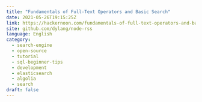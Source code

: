 ```yaml
---
title: "Fundamentals of Full-Text Operators and Basic Search"
date: 2021-05-26T19:15:25Z
link: https://hackernoon.com/fundamentals-of-full-text-operators-and-basic-search-aa1634o7?source=rss&utm_medium=RSS&utm_source=news.12bit.vn
site: github.com/dylang/node-rss
language: English
category:
  - search-engine
  - open-source
  - tutorial
  - sql-beginner-tips
  - development
  - elasticsearch
  - algolia
  - search
draft: false
---
```

